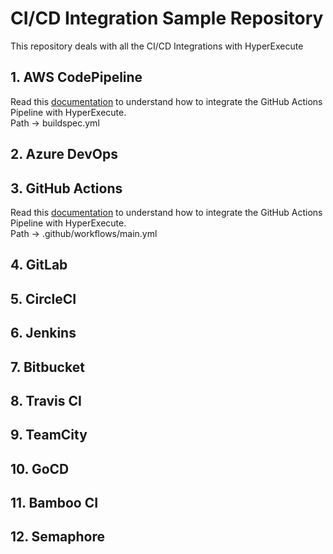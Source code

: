 # CI/CD Integration Sample Repository
This repository deals with all the CI/CD Integrations with HyperExecute

## 1. AWS CodePipeline
Read this [documentation](https://www.lambdatest.com/support/docs/aws-codepipeline-with-hyperexecute/) to understand how to integrate the GitHub Actions Pipeline with HyperExecute. <br />
Path -> buildspec.yml
## 2. Azure DevOps
## 3. GitHub Actions
Read this [documentation](https://www.lambdatest.com/support/docs/github-actions-with-hyperexecute/) to understand how to integrate the GitHub Actions Pipeline with HyperExecute. <br />
Path -> .github/workflows/main.yml
## 4. GitLab
## 5. CircleCI
## 6. Jenkins
## 7. Bitbucket
## 8. Travis CI
## 9. TeamCity
## 10. GoCD
## 11. Bamboo CI
## 12. Semaphore
